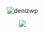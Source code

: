 <div align="center">
     <img src="https://cdn.discordapp.com/attachments/928309968631914576/986627324764127242/github2png.png" alt="denizwp"/>
</div>
</p>
    <div align="center">
   <a href="https://discord.com/users/773141540944084994" target="_blank">
      <img src="https://lanyard-profile-readme.vercel.app/api/773141540944084994">
   </a>
</div>

